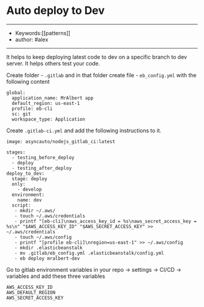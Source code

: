 # Auto deploy to Dev
---
- Keywords:[[patterns]]
- author: #alex
---
It helps to keep deploying latest code to dev on a specific branch to dev server. It helps others test your code. 

Create folder - `.gitlab` and in that folder create file - `eb_config.yml` with the following content
```
global:
  application_name: MrAlbert app
  default_region: us-east-1
  profile: eb-cli
  sc: git
  workspace_type: Application
```

Create `.gitlab-ci.yml` and add the following instructions to it. 

```
image: asyncauto/nodejs_gitlab_ci:latest

stages:
  - testing_before_deploy
  - deploy
  - testing_after_deploy
deploy_to_dev:
  stage: deploy
  only:
    - develop
  environment:
    name: dev
  script:
   - mkdir ~/.aws/
   - touch ~/.aws/credentials
   - printf "[eb-cli]\naws_access_key_id = %s\naws_secret_access_key = %s\n" "$AWS_ACCESS_KEY_ID" "$AWS_SECRET_ACCESS_KEY" >> ~/.aws/credentials
   - touch ~/.aws/config
   - printf "[profile eb-cli]\nregion=us-east-1" >> ~/.aws/config
   - mkdir .elasticbeanstalk
   - mv .gitlab/eb_config.yml .elasticbeanstalk/config.yml
   - eb deploy mralbert-dev
```

Go to gitlab environment variables in your repo -> settings -> CI/CD -> variables and add these three variables 

```
AWS_ACCESS_KEY_ID
AWS_DEFAULT_REGION
AWS_SECRET_ACCESS_KEY
```
